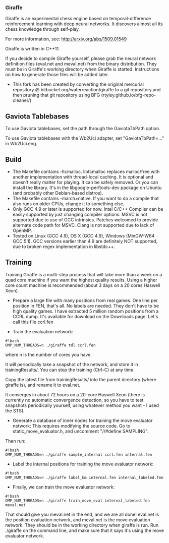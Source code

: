 ### Giraffe ###

Giraffe is an experimental chess engine based on temporal-difference reinforcement learning with deep neural networks. It discovers almost all its chess knowledge through self-play.

For more information, see: http://arxiv.org/abs/1509.01549

Giraffe is written in C++11.

If you decide to compile Giraffe yourself, please grab the neural network definition files (eval.net and meval.net) from the binary distribution. They must be in Giraffe's working directory when Giraffe is started. Instructions on how to generate those files will be added later.

* This fork has been created by converting the original mercurial repository @ bitbucket.org/waterreaction/giraffe to a git repository and then
pruning that git repository using BFG (rtyley.github.io/bfg-repo-cleaner/)

## Gaviota Tablebases ##
To use Gaviota tablebases, set the path through the GaviotaTbPath option.

To use Gaviota tablebases with the Wb2Uci adapter, set "GaviotaTbPath=..." in Wb2Uci.eng.

## Build ##
* The Makefile contains -ltcmalloc. libtcmalloc replaces malloc/free with another implementation with thread-local caching. It is optional and doesn't really matter for playing. It can be safely removed. Or you can install the library. It's in the libgoogle-perftools-dev package on Ubuntu (and probably other Debian-based distros).
* The Makefile contains -march=native. If you want to do a compile that also runs on older CPUs, change it to something else.
* Only GCC 4.9 or later is supported for now. Intel C/C++ Compiler can be easily supported by just changing compiler options. MSVC is not supported due to use of GCC intrinsics. Patches welcomed to provide alternate code path for MSVC. Clang is not supported due to lack of OpenMP.
* Tested on Linux (GCC 4.9), OS X (GCC 4.9), Windows (MinGW-W64 GCC 5.1). GCC versions earlier than 4.9 are definitely NOT supported, due to broken regex implementation in libstdc++.

## Training ##
Training Giraffe is a multi-step process that will take more than a week on a quad core machine if you want the highest quality results. Using a higher core count machine is recommended (about 3 days on a 20 cores Haswell Xeon).

* Prepare a large file with many positions from real games. One line per position in FEN, that's all. No labels are needed. They don't have to be high quality games. I have extracted 5 million random positions from a CCRL dump. It's available for download on the Downloads page. Let's call this file ccrl.fen

* Train the evaluation network:

```
#!bash
OMP_NUM_THREADS=n ./giraffe tdl ccrl.fen
```
where n is the number of cores you have.

It will periodically take a snapshot of the network, and store it in trainingResults/. You can stop the training (Ctrl-C) at any time.

Copy the latest file from trainingResults/ into the parent directory (where giraffe is), and rename it to eval.net.

It converges in about 72 hours on a 20-core Haswell Xeon (there is currently no automatic convergence detection, so you have to test snapshots periodically yourself, using whatever method you want - I used the STS).

* Generate a database of inner nodes for training the move evaluator network:
This requires modifying the source code. Go to static_move_evaluator.h, and uncomment "//#define SAMPLING".

Then run:
```
#!bash
OMP_NUM_THREADS=n ./giraffe sample_internal ccrl.fen internal.fen
```

* Label the internal positions for training the move evaluator network:
```
#!bash
OMP_NUM_THREADS=n ./giraffe label_bm internal.fen internal_labeled.fen
```

* Finally, we can train the move evaluator network:
```
#!bash
OMP_NUM_THREADS=n ./giraffe train_move_eval internal_labeled.fen meval.net
```

That should give you meval.net in the end, and we are all done! eval.net is the position evaluation network, and meval.net is the move evaluation network. They should be in the working directory when giraffe is run. Run ./giraffe on the command line, and make sure that it says it's using the move evaluator network.